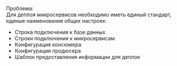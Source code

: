 Проблема:  
Для деплоя микросервисов необходимо иметь единый стандарт, единые наименования общих настроек:  
- Строка подключения к базе данных
- Строки подключения к микросервисам
- Конфигурация консюмера
- Конфигурация продюсера
- Шаблон предоставления информации для деплоя
